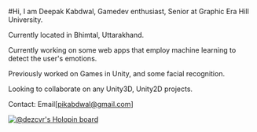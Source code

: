 #Hi, I am Deepak Kabdwal, Gamedev enthusiast, Senior at Graphic Era Hill University. 

Currently located in Bhimtal, Uttarakhand.


Currently working on some web apps that employ machine learning to detect the user's emotions.


Previously worked on Games in Unity, and some facial recognition.

Looking to collaborate on any Unity3D, Unity2D projects.

Contact:  Email[pikabdwal@gmail.com]


[![@dezcvr's Holopin board](https://holopin.me/dezcvr)](https://holopin.io/@dezcvr)



